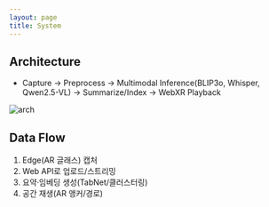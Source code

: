 ```yaml
---
layout: page
title: System
---
```


## Architecture
- Capture → Preprocess → Multimodal Inference(BLIP3o, Whisper, Qwen2.5-VL) → Summarize/Index → WebXR Playback

![arch](/assets/img/system_arch.png)

## Data Flow
1. Edge(AR 글래스) 캡처
2. Web API로 업로드/스트리밍
3. 요약·임베딩 생성(TabNet/클러스터링)
4. 공간 재생(AR 앵커/경로)
